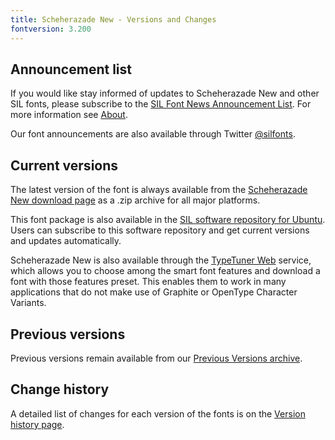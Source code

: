 ```yaml
---
title: Scheherazade New - Versions and Changes
fontversion: 3.200
---
```


## Announcement list

If you would like stay informed of updates to Scheherazade New and other SIL fonts, please subscribe to the [SIL Font News Announcement List](https://groups.google.com/a/groups.sil.org/forum/#!forum/sil-font-news). For more information see [About](about.md).

Our font announcements are also available through Twitter [@silfonts](http://twitter.com/silfonts).

## Current versions

The latest version of the font is always available from the [Scheherazade New download page](https://software.sil.org/scheherazade/download/) as a .zip archive for all major platforms.

This font package is also available in the [SIL software repository for Ubuntu](http://packages.sil.org/). Users can subscribe to this software repository and get current versions and updates automatically.

Scheherazade New is also available through the [TypeTuner Web](http://scripts.sil.org/ttw/fonts2go.cgi) service, which allows you to choose among the smart font features and download a font with those features preset. This enables them to work in many applications that do not make use of Graphite or OpenType Character Variants.

## Previous versions

Previous versions remain available from our [Previous Versions archive](http://software.sil.org/scheherazade/download/previous-versions).

## Change history

A detailed list of changes for each version of the fonts is on the [Version history page](history.md).
